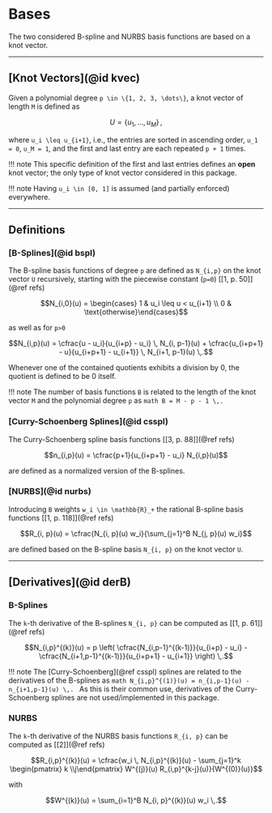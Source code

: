 
# Bases

The two considered B-spline and NURBS basis functions are based on a knot vector.

---
## [Knot Vectors](@id kvec)

Given a polynomial degree ``p \in \{1, 2, 3, \dots\}``, a knot vector of length ``M`` is defined as 

```math
U = \{u_1, \dots, u_M\}\,,
```

where ``u_i \leq u_{i+1}``, i.e., the entries are sorted in ascending order, ``u_1 = 0``, ``u_M = 1``, and the first and last entry are each repeated ``p + 1`` times.


!!! note
    This specific definition of the first and last entries defines an **open** knot vector; the only type of knot vector considered in this package.

!!! note
    Having ``u_i \in [0, 1]`` is assumed (and partially enforced) everywhere. 


---
## Definitions 

### [B-Splines](@id bspl)

The B-spline basis functions of degree ``p`` are defined as ``N_{i,p}`` on the knot vector ``U`` recursively, starting with the piecewise constant (``p=0``) [[1, p. 50]](@ref refs)
```math
N_{i,0}(u) = \begin{cases} 1 & u_i \leq u < u_{i+1} \\ 0 & \text{otherwise}\end{cases}
```
as well as for ``p>0``
```math
N_{i,p}(u) = \cfrac{u - u_i}{u_{i+p} - u_i} \, N_{i, p-1}(u) + \cfrac{u_{i+p+1} - u}{u_{i+p+1} - u_{i+1}} \, N_{i+1, p-1}(u) \,.
```
Whenever one of the contained quotients exhibits a division by 0, the quotient is defined to be 0 itself.

!!! note
    The number of basis functions ``B`` is related to the length of the knot vector ``M`` and the polynomial degree ``p`` as
    ```math
    B = M - p - 1 \,.
    ```

### [Curry-Schoenberg Splines](@id csspl)

The Curry-Schoenberg spline basis functions [[3, p. 88]](@ref refs)
```math
n_{i,p}(u) = \cfrac{p+1}{u_{i+p+1} - u_i} N_{i,p}(u)
```
are defined as a normalized version of the B-splines. 



### [NURBS](@id nurbs)

Introducing ``B`` weights ``w_i \in \mathbb{R}_+`` the rational B-spline basis functions [[1, p. 118]](@ref refs)
```math
R_{i, p}(u) = \cfrac{N_{i, p}(u) w_i}{\sum_{j=1}^B N_{j, p}(u) w_i}
```
are defined based on the B-spline basis ``N_{i, p}`` on the knot vector ``U``.


---
## [Derivatives](@id derB)

### B-Splines

The ``k``-th derivative of the B-splines ``N_{i, p}`` can be computed as [[1, p. 61]](@ref refs)
```math
N_{i,p}^{(k)}(u) = p \left( \cfrac{N_{i,p-1}^{(k-1)}}{u_{i+p} - u_i} - \cfrac{N_{i+1,p-1}^{(k-1)}}{u_{i+p+1} - u_{i+1}} \right) \,.
```

!!! note
    The [Curry-Schoenberg](@ref csspl) splines are related to the derivatives of the B-splines as
    ```math
    N_{i,p}^{(1)}(u) = n_{i,p-1}(u) - n_{i+1,p-1}(u) \,.
    ``` 
    As this is their common use, derivatives of the Curry-Schoenberg splines are not used/implemented in this package.


### NURBS

The ``k``-th derivative of the NURBS basis functions ``R_{i, p}`` can be computed as [[2]](@ref refs)
```math
R_{i,p}^{(k)}(u) = \cfrac{w_i \, N_{i,p}^{(k)}(u) - \sum_{j=1}^k \begin{pmatrix} k \\j\end{pmatrix} W^{(j)}(u) R_{i,p}^{k-j}(u)}{W^{(0)}(u)}
```
with
```math
W^{(k)}(u) = \sum_{i=1}^B N_{i, p}^{(k)}(u) w_i \,.
```